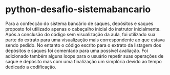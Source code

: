 # python-desafio-sistemabancario

Para a confecção do sistema bancário de saques, depósitos e saques proposto foi utilizado apenas o cabeçalho inicial do instrutor inicialmente.
Após a conclusão do código sem visualização da aula, foi utilizado sua parte do extrato para uma visualização mais correspondente ao que estava sendo pedido.
No entanto o código escrito para o extrato da listagem dos depósitos e saques foi comentado para uma possível avaliação.
Foi adicionado também alguns loops para o usuário repetir suas operações de saque e depósito mas com uma finalização um simplória devido ao tempo dedicado a codificação.
